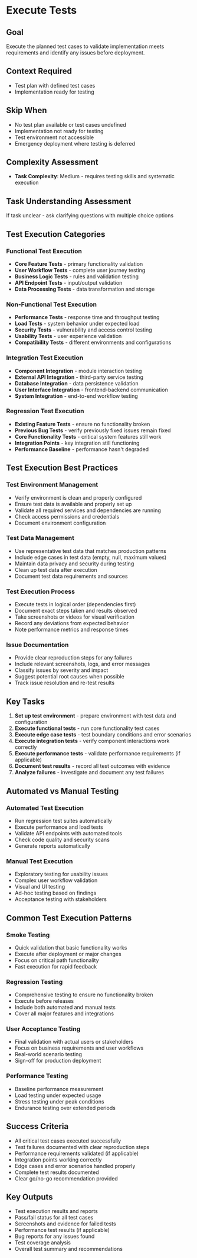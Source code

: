 # Execute Tests

## Goal
Execute the planned test cases to validate implementation meets requirements and identify any issues before deployment.

## Context Required
- Test plan with defined test cases
- Implementation ready for testing

## Skip When
- No test plan available or test cases undefined
- Implementation not ready for testing
- Test environment not accessible
- Emergency deployment where testing is deferred

## Complexity Assessment
- **Task Complexity**: Medium - requires testing skills and systematic execution

## Task Understanding Assessment
If task unclear - ask clarifying questions with multiple choice options

## Test Execution Categories

### Functional Test Execution
- **Core Feature Tests** - primary functionality validation
- **User Workflow Tests** - complete user journey testing
- **Business Logic Tests** - rules and validation testing
- **API Endpoint Tests** - input/output validation
- **Data Processing Tests** - data transformation and storage

### Non-Functional Test Execution
- **Performance Tests** - response time and throughput testing
- **Load Tests** - system behavior under expected load
- **Security Tests** - vulnerability and access control testing
- **Usability Tests** - user experience validation
- **Compatibility Tests** - different environments and configurations

### Integration Test Execution
- **Component Integration** - module interaction testing
- **External API Integration** - third-party service testing
- **Database Integration** - data persistence validation
- **User Interface Integration** - frontend-backend communication
- **System Integration** - end-to-end workflow testing

### Regression Test Execution
- **Existing Feature Tests** - ensure no functionality broken
- **Previous Bug Tests** - verify previously fixed issues remain fixed
- **Core Functionality Tests** - critical system features still work
- **Integration Points** - key integration still functioning
- **Performance Baseline** - performance hasn't degraded

## Test Execution Best Practices

### Test Environment Management
- Verify environment is clean and properly configured
- Ensure test data is available and properly set up
- Validate all required services and dependencies are running
- Check access permissions and credentials
- Document environment configuration

### Test Data Management
- Use representative test data that matches production patterns
- Include edge cases in test data (empty, null, maximum values)
- Maintain data privacy and security during testing
- Clean up test data after execution
- Document test data requirements and sources

### Test Execution Process
- Execute tests in logical order (dependencies first)
- Document exact steps taken and results observed
- Take screenshots or videos for visual verification
- Record any deviations from expected behavior
- Note performance metrics and response times

### Issue Documentation
- Provide clear reproduction steps for any failures
- Include relevant screenshots, logs, and error messages
- Classify issues by severity and impact
- Suggest potential root causes when possible
- Track issue resolution and re-test results

## Key Tasks
1. **Set up test environment** - prepare environment with test data and configuration
2. **Execute functional tests** - run core functionality test cases
3. **Execute edge case tests** - test boundary conditions and error scenarios
4. **Execute integration tests** - verify component interactions work correctly
5. **Execute performance tests** - validate performance requirements (if applicable)
6. **Document test results** - record all test outcomes with evidence
7. **Analyze failures** - investigate and document any test failures

## Automated vs Manual Testing

### Automated Test Execution
- Run regression test suites automatically
- Execute performance and load tests
- Validate API endpoints with automated tools
- Check code quality and security scans
- Generate reports automatically

### Manual Test Execution
- Exploratory testing for usability issues
- Complex user workflow validation
- Visual and UI testing
- Ad-hoc testing based on findings
- Acceptance testing with stakeholders

## Common Test Execution Patterns

### Smoke Testing
- Quick validation that basic functionality works
- Execute after deployment or major changes
- Focus on critical path functionality
- Fast execution for rapid feedback

### Regression Testing
- Comprehensive testing to ensure no functionality broken
- Execute before releases
- Include both automated and manual tests
- Cover all major features and integrations

### User Acceptance Testing
- Final validation with actual users or stakeholders
- Focus on business requirements and user workflows
- Real-world scenario testing
- Sign-off for production deployment

### Performance Testing
- Baseline performance measurement
- Load testing under expected usage
- Stress testing under peak conditions
- Endurance testing over extended periods

## Success Criteria
- All critical test cases executed successfully
- Test failures documented with clear reproduction steps
- Performance requirements validated (if applicable)
- Integration points working correctly
- Edge cases and error scenarios handled properly
- Complete test results documented
- Clear go/no-go recommendation provided

## Key Outputs
- Test execution results and reports
- Pass/fail status for all test cases
- Screenshots and evidence for failed tests
- Performance test results (if applicable)
- Bug reports for any issues found
- Test coverage analysis
- Overall test summary and recommendations 